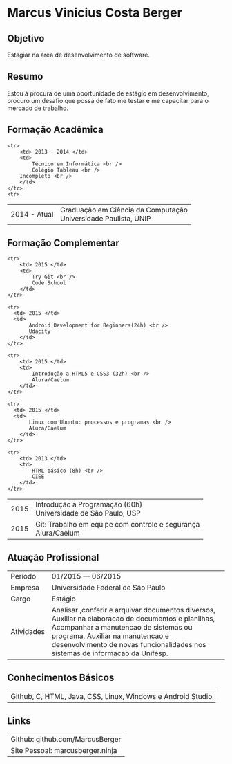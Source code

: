 # Marcus Vinicius Costa Berger

## Objetivo

Estagiar na área de desenvolvimento de software.

## Resumo

Estou à procura de uma oportunidade de estágio em desenvolvimento, procuro um desafio que possa de fato me testar e me capacitar para o mercado de trabalho. 

## Formação Acadêmica

<table>
    <tr>
        <td> 2014 - Atual </td>
        <td> 
            Graduação em Ciência da Computação <br /> 
            Universidade Paulista, UNIP <br />
        </td>
    </tr>
    <tr>

    <tr>
        <td> 2013 - 2014 </td>
        <td> 
            Técnico em Informática <br /> 
            Colégio Tableau <br />
	    Incompleto <br />
        </td>
    </tr>
    <tr>
  
</table>


## Formação Complementar

<table>
    <tr>
        <td> 2015 </td>
        <td> 
            Introdução a Programação (60h) <br />
            Universidade de São Paulo, USP
        </td>
    </tr>

    <tr>
        <td> 2015 </td>
        <td>
            Try Git <br />
            Code School
        </td>
    </tr>

    <tr>
      <td> 2015 </td>
      <td>
           Android Development for Beginners(24h) <br />
           Udacity
        </td>
    </tr>

    <tr>
        <td> 2015 </td>
        <td> 
            Introdução a HTML5 e CSS3 (32h) <br />
            Alura/Caelum
        </td>
    </tr>

    <tr>
      <td> 2015 </td>
      <td>
           Linux com Ubuntu: processos e programas <br />
           Alura/Caelum
        </td>
    </tr>

   <tr>
      <td> 2015 </td>
      <td>
           Git: Trabalho em equipe com controle e segurança <br />
           Alura/Caelum
        </td>
    </tr>	

    <tr>
        <td> 2013 </td>
        <td> 
            HTML básico (8h) <br />
            CIEE
        </td>
    </tr>
</table> 


## Atuação Profissional

<table>
    <tr><td>Período   </td><td>01/2015 — 06/2015 </td></tr>
    <tr><td>Empresa   </td><td>Universidade Federal de São Paulo </td></tr>
    <tr><td>Cargo     </td><td>Estágio </td></tr>
    <tr><td>Atividades</td>
        <td>Analisar ,conferir e arquivar documentos diversos, Auxiliar na elaboracao de documentos e planilhas, Acompanhar a manutencao de sistemas ou programa, Auxiliar na manutencao e desenvolvimento de novas funcionalidades nos sistemas de informacao da Unifesp.</td></tr>
</table>

## Conhecimentos Básicos

<table>
	<tr><td>Github, C, HTML, Java, CSS, Linux, Windows e Android Studio</td></tr>
</table>

## Links

<table>
	<tr><td>Github: github.com/MarcusBerger</td></tr>
	<tr><td>Site Pessoal: marcusberger.ninja</td></tr>
</table>
